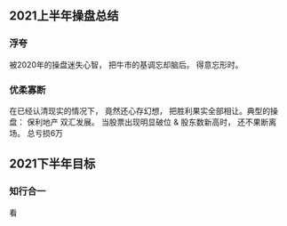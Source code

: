 ## 2021上半年操盘总结
### 浮夸
  被2020年的操盘迷失心智， 把牛市的基调忘却脑后。 得意忘形时。
  
### 优柔寡断
  在已经认清现实的情况下， 竟然还心存幻想， 把胜利果实全部相让。典型的操盘： 保利地产  双汇发展。  当股票出现明显破位 & 股东数新高时， 还不果断离场。 总亏损6万  
  
## 2021下半年目标

### 知行合一

看